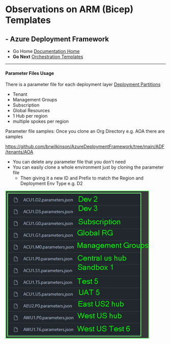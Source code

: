 #  Observations on ARM (Bicep) Templates

## - Azure Deployment Framework
- Go Home [Documentation Home](./index.md)
- **Go Next** [Orchestration Templates](./Orchestration_Templates.md)
* * *
####  Parameter Files Usage

There is a parameter file for each deployment layer [Deployment Partitions](./Deployment_Partitions.md)
- Tenant
- Management Groups
- Subscription
- Global Resources
- 1 Hub per region
- multiple spokes per region

Parameter file samples: Once you clone an Org Directory e.g. AOA there are samples

https://github.com/brwilkinson/AzureDeploymentFramework/tree/main/ADF/tenants/AOA

- You can delete any parameter file that you don't need
- You can easily clone a whole environment just by cloning the parameter file
    - Then giving it a new ID and Prefix to match the Region and Deployment Env Type e.g. D2

![AOA Parameter Files](./Parameter_Files_Examples.png)